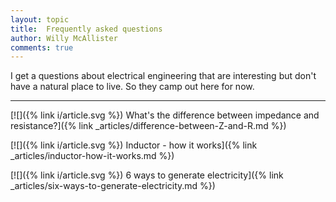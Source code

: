 ```yaml
---
layout: topic
title:  Frequently asked questions
author: Willy McAllister
comments: true
---
```


I get a questions about electrical engineering that are interesting but don't have a natural place to live. So they camp out here for now.

----

[![]({% link i/article.svg %}) What's the difference between impedance and resistance?]({% link _articles/difference-between-Z-and-R.md %})

[![]({% link i/article.svg %}) Inductor - how it works]({% link _articles/inductor-how-it-works.md %}) 

[![]({% link i/article.svg %}) 6 ways to generate electricity]({% link _articles/six-ways-to-generate-electricity.md %}) 


